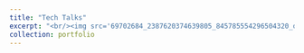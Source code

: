 ```yaml
---
title: "Tech Talks"
excerpt: "<br/><img src='69702684_2387620374639805_845785554296504320_o.jpg'>"
collection: portfolio
---
```


